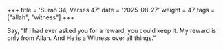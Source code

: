 +++
title = 'Surah 34, Verses 47'
date = '2025-08-27'
weight = 47
tags = ["allah", "witness"]
+++

Say, “If I had ever asked you for a reward, you could keep it. My reward is only from Allah. And He is a Witness over all things.”